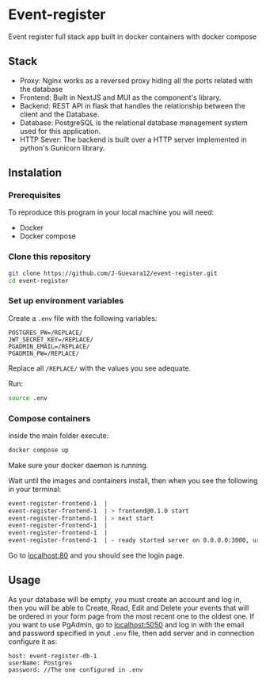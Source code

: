 # Event-register

Event register full stack app built in docker containers with docker compose

## Stack
* Proxy: Nginx works as a reversed proxy hiding all the ports related with the database
* Frontend: Built in NextJS and MUI as the component's library.
* Backend: REST API in flask that handles the relationship between the client and the Database.
* Database: PostgreSQL is the relational database management system used for this application.
* HTTP Sever: The backend is built over a HTTP server implemented in python's Gunicorn library.

## Instalation

### Prerequisites
To reproduce this program in your local machine you will need:
* Docker
* Docker compose

### Clone this repository
```bash
git clone https://github.com/J-Guevara12/event-register.git
cd event-register
```
### Set up environment variables
Create a `.env` file with the following variables:

```
POSTGRES_PW=/REPLACE/
JWT_SECRET_KEY=/REPLACE/
PGADMIN_EMAIL=/REPLACE/
PGADMIN_PW=/REPLACE/
```
Replace all `/REPLACE/` with the values you see adequate.


Run:
```bash
source .env
```
### Compose containers
inside the main folder execute:
```bash
docker compose up
```
Make sure your docker daemon is running.


Wait until the images and containers install, then when you see the following in your terminal:
```bash
event-register-frontend-1  | 
event-register-frontend-1  | > frontend@0.1.0 start
event-register-frontend-1  | > next start
event-register-frontend-1  | 
event-register-frontend-1  | 
event-register-frontend-1  | - ready started server on 0.0.0.0:3000, url: http://localhost:3000
```
Go to [localhost:80](http://localhost:80 "localhost:80") and you should see the login page.

## Usage
As your database will be empty, you must create an account and log in, then you will be able to Create, Read, Edit and Delete your events that will be ordered in your form page from the most recent one to the oldest one.
If you want to use PgAdmin, go to [localhost:5050](http://localhost:5050 "localhost:5050") and log in with the email and password specified in yout `.env` file, then add server and in connection configure it as:
```
host: event-register-db-1
userName: Postgres
password: //The one configured in .env
```
